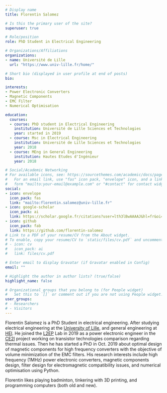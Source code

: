```yaml
---
# Display name
title: Florentin Salomez

# Is this the primary user of the site?
superuser: true

# Role/position
role: PhD Student in Electrical Engineering

# Organizations/Affiliations
organizations:
- name: Université de Lille
  url: "https://www.univ-lille.fr/home/"

# Short bio (displayed in user profile at end of posts)
bio:

interests:
- Power Electronic Converters
- Magnetic Components
- EMC Filter
- Numerical Optimisation

education:
  courses:
  - course: PhD student in Electrical Engineering
    institution: Université de Lille Sciences et Technologies
    year: started in 2019
  - course: Msc in Electrical Engineering
    institution: Université de Lille Sciences et Technologies
    year: 2018
  - course: MEng in General Engineering
    institution: Hautes Etudes d'Ingénieur
    year: 2018

# Social/Academic Networking
# For available icons, see: https://sourcethemes.com/academic/docs/page-builder/#icons
#   For an email link, use "fas" icon pack, "envelope" icon, and a link in the
#   form "mailto:your-email@example.com" or "#contact" for contact widget.
social:
- icon: envelope
  icon_pack: fas
  link: "mailto:florentin.salomez@univ-lille.fr"
- icon: google-scholar
  icon_pack: ai
  link: https://scholar.google.fr/citations?user=lth3lBwAAAAJ&hl=fr&oi=ao
- icon: github
  icon_pack: fab
  link: https://github.com/florentin-salomez
# Link to a PDF of your resume/CV from the About widget.
# To enable, copy your resume/CV to `static/files/cv.pdf` and uncomment the lines below.
# - icon: cv
#   icon_pack: ai
#   link: files/cv.pdf

# Enter email to display Gravatar (if Gravatar enabled in Config)
email: ""

# Highlight the author in author lists? (true/false)
highlight_name: false

# Organizational groups that you belong to (for People widget)
#   Set this to `[]` or comment out if you are not using People widget.
user_groups:
# - Researchers
# - Visitors
---
```


Florentin Salomez is a PhD Student in electrical engineering. After studying electrical engineering at the [University of Lille](https://www.univ-lille.fr/home/), and general engineering at [HEI](https://www.hei.fr/). He joined the [L2EP](http://l2ep.univ-lille.fr/?lang=en/) Lab in 2019 as a power electronic engineer in the [CE2I](https://ce2i.pole-medee.com/home/) project working on transistor technologies comparison regarding thermal issues. Then he has started a PhD in Oct. 2019 about optimal design of magnetic components for high frequency converters with the objective of volume minimization of the EMC filters. His research interests include high frequency (1MHz) power electronic converters, magnetic components design, filter design for electromagnetic compatibility issues, and numerical optimisation using Python.

Florentin likes playing badminton, tinkering with 3D printing, and programming computers (both old and new).